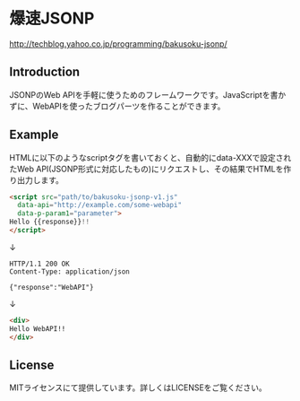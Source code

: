 爆速JSONP
=============================================
http://techblog.yahoo.co.jp/programming/bakusoku-jsonp/

## Introduction

JSONPのWeb APIを手軽に使うためのフレームワークです。JavaScriptを書かずに、WebAPIを使ったブログパーツを作ることができます。

## Example

HTMLに以下のようなscriptタグを書いておくと、自動的にdata-XXXで設定されたWeb API(JSONP形式に対応したもの)にリクエストし、その結果でHTMLを作り出力します。

```html
<script src="path/to/bakusoku-jsonp-v1.js"
  data-api="http://example.com/some-webapi"
  data-p-param1="parameter">
Hello {{response}}!!
</script>
```

↓ 

```
HTTP/1.1 200 OK
Content-Type: application/json

{"response":"WebAPI"}
```

↓ 

```html
<div>
Hello WebAPI!!
</div>
```

## License

MITライセンスにて提供しています。詳しくはLICENSEをご覧ください。
